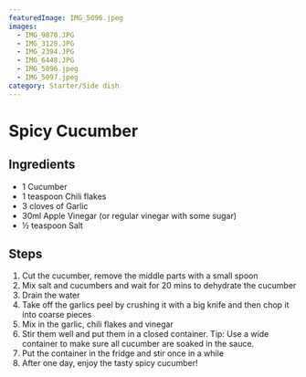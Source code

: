 ```yaml
---
featuredImage: IMG_5096.jpeg
images:
  - IMG_9870.JPG
  - IMG_3128.JPG
  - IMG_2394.JPG
  - IMG_6448.JPG
  - IMG_5096.jpeg
  - IMG_5097.jpeg
category: Starter/Side dish
---
```


# Spicy Cucumber

## Ingredients

- 1 Cucumber
- 1 teaspoon Chili flakes
- 3 cloves of Garlic
- 30ml Apple Vinegar (or regular vinegar with some sugar)
- ½ teaspoon Salt

## Steps

1. Cut the cucumber, remove the middle parts with a small spoon
1. Mix salt and cucumbers and wait for 20 mins to dehydrate the cucumber
1. Drain the water
1. Take off the garlics peel by crushing it with a big knife and then chop it into coarse pieces
1. Mix in the garlic, chili flakes and vinegar
1. Stir them well and put them in a closed container. Tip: Use a wide container to make sure all cucumber are soaked in the sauce.
1. Put the container in the fridge and stir once in a while
1. After one day, enjoy the tasty spicy cucumber!
